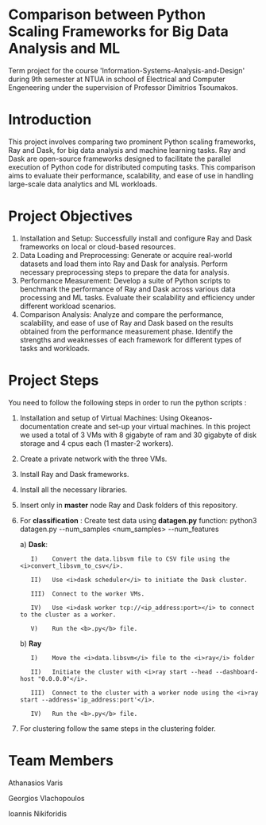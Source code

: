 # Comparison between Python Scaling Frameworks for Big Data Analysis and ML
Term project for the course 'Information-Systems-Analysis-and-Design' during 9th semester at NTUA in school of Electrical and Computer Engeneering under the supervision of Professor Dimitrios Tsoumakos.
# Introduction
This project involves comparing two prominent Python scaling frameworks, Ray and Dask, for big data analysis and machine learning tasks. Ray and Dask are open-source frameworks designed to facilitate the parallel execution of Python code for distributed computing tasks. This comparison aims to evaluate their performance, scalability, and ease of use in handling large-scale data analytics and ML workloads.

# Project Objectives
1. Installation and Setup: Successfully install and configure Ray and Dask frameworks on local or cloud-based resources.
2. Data Loading and Preprocessing: Generate or acquire real-world datasets and load them into Ray and Dask for analysis. Perform necessary preprocessing steps to prepare the data for analysis.
3. Performance Measurement: Develop a suite of Python scripts to benchmark the performance of Ray and Dask across various data processing and ML tasks. Evaluate their scalability and efficiency under different workload scenarios.
4. Comparison Analysis: Analyze and compare the performance, scalability, and ease of use of Ray and Dask based on the results obtained from the performance measurement phase. Identify the strengths and weaknesses of each framework for      different types of tasks and workloads.

# Project Steps
You need to follow the following steps in order to run the python scripts :  

1. Installation and setup of Virtual Machines: Using Okeanos-documentation create and set-up your virtual machines. In this project we used a total of 3 VMs with 8 gigabyte of ram and 30 gigabyte of disk storage and 4 cpus each (1 master-2 workers).
2. Create a private network with the three VMs.
3. Install Ray and Dask frameworks.
4. Install all the necessary libraries.
5. Insert only in <b>master</b> node Ray and Dask folders of this repository.
6. For <b> classification</b> : Create test data using <b>datagen.py</b> function: python3 datagen.py --num_samples <num_samples> --num_features <features>

    a) <b>Dask</b>:
   
          I)    Convert the data.libsvm file to CSV file using the <i>convert_libsvm_to_csv</i>.
   
          II)   Use <i>dask scheduler</i> to initiate the Dask cluster.
   
          III)  Connect to the worker VMs.
   
          IV)   Use <i>dask worker tcp://<ip_address:port></i> to connect to the cluster as a worker.
   
          V)    Run the <b>.py</b> file.
   
   b) <b>Ray</b>
   
          I)    Move the <i>data.libsvm</i> file to the <i>ray</i> folder
   
          II)   Initiate the cluster with <i>ray start --head --dashboard-host "0.0.0.0"</i>.
   
          III)  Connect to the cluster with a worker node using the <i>ray start --address='ip_address:port'</i>.
   
          IV)   Run the <b>.py</b> file.
   
8. For clustering follow the same steps in the clustering folder.


# Team Members

Athanasios Varis

Georgios Vlachopoulos

Ioannis Nikiforidis
